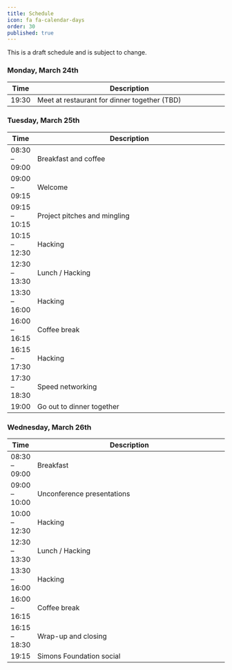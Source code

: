```yaml
---
title: Schedule
icon: fa fa-calendar-days
order: 30
published: true
---
```


This is a draft schedule and is subject to change.

<style>
table th:nth-of-type(2) {
    width: 99%;
}
</style>

### Monday, March 24th

| Time          | Description                                  |
| ------------- | -------------------------------------------- |
| 19:30         | Meet at restaurant for dinner together (TBD) |

### Tuesday, March 25th

| Time          | Description                  |
| ------------- | ---------------------------- |
| 08:30 – 09:00 | Breakfast and coffee         |
| 09:00 – 09:15 | Welcome                      |
| 09:15 – 10:15 | Project pitches and mingling |
| 10:15 – 12:30 | Hacking                      |
| 12:30 – 13:30 | Lunch / Hacking              |
| 13:30 – 16:00 | Hacking                      |
| 16:00 – 16:15 | Coffee break                 |
| 16:15 – 17:30 | Hacking                      |
| 17:30 – 18:30 | Speed networking             |
| 19:00         | Go out to dinner together    |

### Wednesday, March 26th

| Time          | Description                 |
| ------------- | --------------------------- |
| 08:30 – 09:00 | Breakfast                   |
| 09:00 – 10:00 | Unconference presentations  |
| 10:00 – 12:30 | Hacking                     |
| 12:30 – 13:30 | Lunch / Hacking             |
| 13:30 – 16:00 | Hacking                     |
| 16:00 – 16:15 | Coffee break                |
| 16:15 – 18:30 | Wrap-up and closing         |
| 19:15         | Simons Foundation social    |
